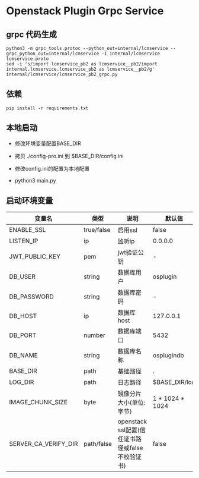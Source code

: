 # Openstack Plugin Grpc Service

## grpc 代码生成

```
python3 -m grpc_tools.protoc --python_out=internal/lcmservice --grpc_python_out=internal/lcmservice -I internal/lcmservice lcmservice.proto
sed -i 's/import lcmservice_pb2 as lcmservice__pb2/import internal.lcmservice.lcmservice_pb2 as lcmservice__pb2/g' internal/lcmservice/lcmservice_pb2_grpc.py
```

## 依赖

```
pip install -r requirements.txt
```

## 本地启动

+ 修改环境变量配置BASE_DIR

+ 拷贝 ./config-pro.ini 到 $BASE_DIR/config.ini

+ 修改config.ini的配置为本地配置

+ python3 main.py

## 启动环境变量
|变量名|类型|说明|默认值|
|---|---|----|----|
|ENABLE_SSL|true/false|启用ssl|false|
|LISTEN_IP|ip|监听ip|0.0.0.0|
|JWT_PUBLIC_KEY|pem|jwt验证公钥|-|
|DB_USER|string|数据库用户|osplugin|
|DB_PASSWORD|string|数据库密码|-|
|DB_HOST|ip|数据库host|127.0.0.1|
|DB_PORT|number|数据库端口|5432|
|DB_NAME|string|数据库名称|osplugindb|
|BASE_DIR|path|基础路径|.|
|LOG_DIR|path|日志路径|$BASE_DIR/log|
|IMAGE_CHUNK_SIZE|byte|镜像分片大小(单位: 字节)|1 * 1024 * 1024|
|SERVER_CA_VERIFY_DIR|path/false|openstack ssl配置(信任证书路径或false不校验证书)|false|
